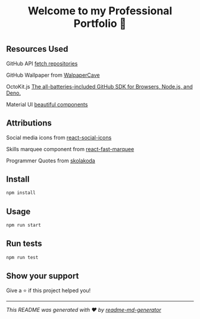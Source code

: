<h1 align="center"> Welcome to my Professional Portfolio 👋 </h1>

#

## Resources Used

GitHub API [fetch repositories](https://docs.github.com/en/rest/reference/repos)

GitHub Wallpaper from [WalpaperCave](https://wallpapercave.com/w/wp3082268)

OctoKit.js [The all-batteries-included GitHub SDK for Browsers, Node.js, and Deno.](https://github.com/octokit/octokit.js/#usage)

Material UI [beautiful components](https://mui.com/)

## Attributions

Social media icons from [react-social-icons](https://www.npmjs.com/package/react-social-icons)

Skills marquee component from [react-fast-marquee](https://www.npmjs.com/package/react-fast-marquee)

Programmer Quotes from [skolakoda](https://github.com/skolakoda/programming-quotes-api)

## Install

```sh
npm install
```

## Usage

```sh
npm run start
```

## Run tests

```sh
npm run test
```

## Show your support

Give a ⭐️ if this project helped you!

***
_This README was generated with ❤️ by [readme-md-generator](https://github.com/kefranabg/readme-md-generator)_

<!-- 
      <Drawer
        sx={{
          width: drawerWidth,
          flexShrink: 0,
          '& .MuiDrawer-paper': {
            width: drawerWidth,
            boxSizing: 'border-box',
          },
        }}
        variant="permanent"
        anchor="left"
      >
        <List>
          {menuList.map(( item ) => (
            <ListItem
              button
              key={item.text}
            >
              <ListItemText primary={item.path} />
            </ListItem>
          ))}
        </List>
        < Divider />
        <List>
          {mediaList.map(( item ) => (
            <ListItem
              button
              key={item.text}
            >
              <SocialIcon 
                style={{ height: 40, width: 40 }} 
                url={item.url} 
                target="_blank" 
                rel="noreferrer noopener" 
              />
            </ListItem>
          ))}
        </List>
      </Drawer>
 -->
